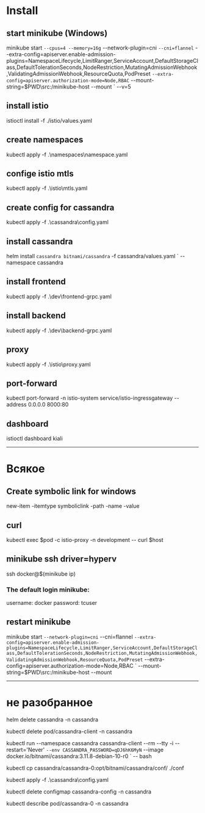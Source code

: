 
# Install

## start minikube (Windows)
minikube start `
--cpus=4 --memory=16g `
--network-plugin=cni `
--cni=flannel `
--extra-config=apiserver.enable-admission-plugins=NamespaceLifecycle,LimitRanger,ServiceAccount,DefaultStorageClass,DefaultTolerationSeconds,NodeRestriction,MutatingAdmissionWebhook,ValidatingAdmissionWebhook,ResourceQuota,PodPreset `
--extra-config=apiserver.authorization-mode=Node,RBAC `
--mount-string=$PWD\src:/minikube-host --mount `
--v=5

## install istio
istioctl install -f ./istio/values.yaml

## create namespaces
kubectl apply -f .\namespaces\namespace.yaml

## confige istio mtls
kubectl apply -f .\istio\mtls.yaml

## create config for cassandra
kubectl apply -f .\cassandra\config.yaml 

## install cassandra
helm install `
cassandra bitnami/cassandra `
-f cassandra/values.yaml `
--namespace cassandra

## install frontend
kubectl apply -f .\dev\frontend-grpc.yaml

## install backend
kubectl apply -f .\dev\backend-grpc.yaml

## proxy
kubectl apply -f .\istio\proxy.yaml

## port-forward
kubectl port-forward -n istio-system service/istio-ingressgateway --address 0.0.0.0 8000:80

## dashboard
istioctl dashboard kiali

---

# Всякое
## Create symbolic link for windows
new-item -itemtype symboliclink -path <path to location> -name <the name> -value <path to target>

## curl
kubectl exec $pod -c istio-proxy -n development -- curl $host

## minikube ssh driver=hyperv
ssh docker@$(minikube ip)

### The default login minikube:
username: docker
password: tcuser 

## restart minikube
minikube start `
--network-plugin=cni `
--cni=flannel `
--extra-config=apiserver.enable-admission-plugins=NamespaceLifecycle,LimitRanger,ServiceAccount,DefaultStorageClass,DefaultTolerationSeconds,NodeRestriction,MutatingAdmissionWebhook,ValidatingAdmissionWebhook,ResourceQuota,PodPreset `
--extra-config=apiserver.authorization-mode=Node,RBAC `
--mount-string=$PWD\src:/minikube-host --mount


---

# не разобранное
helm delete cassandra -n cassandra

kubectl delete pod/cassandra-client -n cassandra


kubectl run --namespace cassandra cassandra-client --rm --tty -i --restart='Never' `
--env CASSANDRA_PASSWORD=qDJ6hK6MyN `
--image docker.io/bitnami/cassandra:3.11.8-debian-10-r0 `
-- bash 


kubectl cp cassandra/cassandra-0:opt/bitnami/cassandra/conf/ ./conf

kubectl apply -f .\cassandra\config.yaml 

kubectl delete configmap cassandra-config -n cassandra 

kubectl describe pod/cassandra-0 -n cassandra